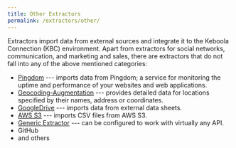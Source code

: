 ```yaml
---
title: Other Extractors
permalink: /extractors/other/
---
```


Extractors import data from external sources and integrate it to the Keboola Connection (KBC) environment.
Apart from extractors for social networks, communication, and marketing and sales, there are 
extractors that do not fall into any of the above mentioned categories:

- [Pingdom](/extractors/other/pingdom/) --- imports data from Pingdom; a service for monitoring the uptime and performance of your websites and web applications.
- [Geocoding-Augmentation](/extractors/other/geocoding-augmentation) --- 
provides detailed data for locations specified by their names, address or coordinates.
- [GoogleDrive](/tutorial/load/googledrive/) --- imports data from external data sheets.
- [AWS S3](/extractors/other/aws-s3) --- imports CSV files from AWS S3. 
- [Generic Extractor](https://developers.keboola.com/extend/generic-extractor/) --- can be configured to work with virtually any API.
- GitHub
- and others

